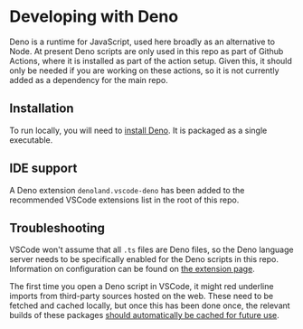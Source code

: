 # Developing with Deno

Deno is a runtime for JavaScript, used here broadly as an alternative to Node.
At present Deno scripts are only used in this repo as part of Github Actions,
where it is installed as part of the action setup. Given this, it should only be
needed if you are working on these actions, so it is not currently added as a
dependency for the main repo.

## Installation

To run locally, you will need to
[install Deno](https://deno.land/#installation). It is packaged as a single
executable.

## IDE support

A Deno extension `denoland.vscode-deno` has been added to the recommended VSCode
extensions list in the root of this repo.

## Troubleshooting

VSCode won't assume that all `.ts` files are Deno files, so the Deno language
server needs to be specifically enabled for the Deno scripts in this repo.
Information on configuration can be found on
[the extension page](https://marketplace.visualstudio.com/items?itemName=denoland.vscode-deno).

The first time you open a Deno script in VSCode, it might red underline imports
from third-party sources hosted on the web. These need to be fetched and cached
locally, but once this has been done once, the relevant builds of these packages
[should automatically be cached for future use](https://deno.land/manual@v1.21.1/linking_to_external_code#linking-to-third-party-code).

